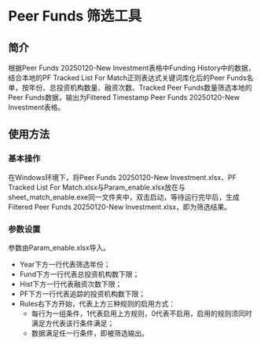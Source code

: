 # Peer Funds 筛选工具

## 简介

根据Peer Funds 20250120-New Investment表格中Funding History中的数据，结合本地的PF Tracked List For Match正则表达式关键词库化后的Peer Funds名单，按年份、总投资机构数量、融资次数、Tracked Peer Funds数量筛选本地的Peer Funds数据，输出为Filtered Timestamp Peer Funds 20250120-New Investment表格。

## 使用方法

### 基本操作

在Windows环境下，将Peer Funds 20250120-New Investment.xlsx、PF Tracked List For Match.xlsx与Param_enable.xlsx放在与sheet_match_enable.exe同一文件夹中，双击启动，等待运行完毕后，生成Filtered Peer Funds 20250120-New Investment.xlsx，即为筛选结果。

### 参数设置

参数由Param_enable.xlsx导入。

* Year下方一行代表筛选年份；
* Fund下方一行代表总投资机构数下限；
* Hist下方一行代表融资次数下限；
* PF下方一行代表追踪的投资机构数下限；
* Rules右下方开始，代表上方三种规则的启用方式：
  * 每行为一组条件，1代表启用上方规则，0代表不启用，启用的规则须同时满足方代表该行条件满足；
  * 数据满足任一行条件，即被筛选输出。
